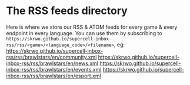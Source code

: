 # The RSS feeds directory
Here is where we store our RSS & ATOM feeds for every game & every endpoint in every language. You can use them by subscribing to `https://skrwo.github.io/supercell-inbox-rss/rss/<game>/<language_code>/<filename>`, eg:
https://skrwo.github.io/supercell-inbox-rss/rss/brawlstars/en/community.xml
https://skrwo.github.io/supercell-inbox-rss/rss/brawlstars/en/news.xml
https://skrwo.github.io/supercell-inbox-rss/rss/brawlstars/en/events.xml
https://skrwo.github.io/supercell-inbox-rss/rss/brawlstars/en/esport.xml